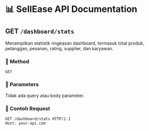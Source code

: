 # 📊 SellEase API Documentation

## GET `/dashboard/stats`

Menampilkan statistik ringkasan dashboard, termasuk total produk, pelanggan, pesanan, rating, supplier, dan karyawan.

### 🔹 Method
`GET`

### 🔹 Parameters
Tidak ada query atau body parameter.

### 🔹 Contoh Request
```http
GET /dashboard/stats HTTP/1.1
Host: your-api.com
